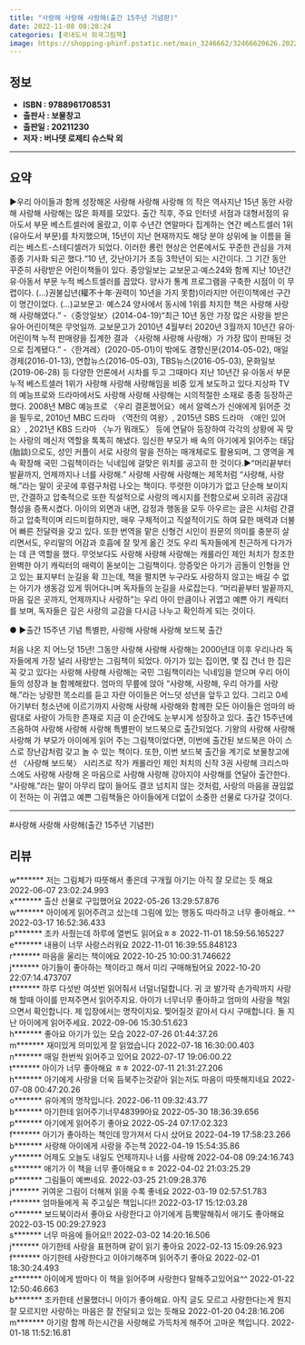 ```yaml
---
title: "사랑해 사랑해 사랑해(출간 15주년 기념판)"
date: 2022-11-08 08:28:24
categories: [국내도서 외국그림책]
image: https://shopping-phinf.pstatic.net/main_3246662/32466620626.20221019131954.jpg
---
```


## **정보**

- **ISBN : 9788961708531**
- **출판사 : 보물창고**
- **출판일 : 20211230**
- **저자 : 버나뎃 로제티 슈스탁 외**

------



## **요약**

▶우리 아이들과 함께 성장해온 사랑해 사랑해 사랑해 의 작은 역사지난 15년 동안 사랑해 사랑해 사랑해는 많은 화제를 모았다. 출간 직후, 주요 인터넷 서점과 대형서점의 유아도서 부문 베스트셀러에 올랐고, 이후 수년간 연말마다 집계하는 연간 베스트셀러 1위(유아도서 부문)를 차지했으며, 15년이 지난 현재까지도 해당 분야 상위에 늘 이름을 올리는 베스트-스테디셀러가 되었다. 이러한 롱런 현상은 언론에서도 꾸준한 관심을 가져 종종 기사화 되곤 했다.“10 년, 갓난아기가 초등 3학년이 되는 시간이다. 그 기간 동안 꾸준히 사랑받은 어린이책들이 있다. 중앙일보는 교보문고·예스24와 함께 지난 10년간 유·아동서 부문 누적 베스트셀러를 꼽았다. 양사가 통계 프로그램을 구축한 시점이 이 무렵이다. (...)권불십년(權不十年·권력이 10년을 가지 못함)이라지만 어린이책에선 구간이 명간이었다. (...)교보문고· 예스24 양사에서 동시에 1위를 차지한 책은 사랑해 사랑해 사랑해였다.” -〈중앙일보〉(2014-04-19)“최근 10년 동안 가장 많은 사랑을 받은 유아·어린이책은 무엇일까. 교보문고가 2010년 4월부터 2020년 3월까지 10년간 유아·어린이책 누적 판매량을 집계한 결과 〈사랑해 사랑해 사랑해〉가 가장 많이 판매된 것으로 집계됐다.” -〈한겨레〉(2020-05-01)이 밖에도 경향신문(2014-05-02), 매일경제(2016-01-13), 연합뉴스(2016-05-03), TBS뉴스(2016-05-03), 문화일보(2019-06-28) 등 다양한 언론에서 시차를 두고 그때마다 지난 10년간 유·아동서 부문 누적 베스트셀러 1위가 사랑해 사랑해 사랑해임을 비중 있게 보도하고 있다.지상파 TV의 예능프로와 드라마에서도 사랑해 사랑해 사랑해는 시의적절한 소재로 종종 등장하곤 했다. 2008년 MBC 예능프로 〈우리 결혼했어요〉에서 알렉스가 신애에게 읽어준 것을 필두로, 2010년 MBC 드라마 〈역전의 여왕〉, 2015년 SBS 드라마 〈애인 있어요〉, 2021년 KBS 드라마 〈누가 뭐래도〉 등에 연달아 등장하여 각각의 상황에 꼭 맞는 사랑의 메신저 역할을 톡톡히 해냈다. 임신한 부모가 배 속의 아기에게 읽어주는 태담(胎談)으로도, 성인 커플이 서로 사랑의 말을 전하는 매개체로도 활용되며, 그 영역을 계속 확장해 국민 그림책이라는 닉네임에 걸맞은 위치를 공고히 한 것이다.▶“머리끝부터 발끝까지, 언제까지나 너를 사랑해.” 사랑해 사랑해 사랑해는 제목처럼 “사랑해, 사랑해.”라는 말이 곳곳에 후렴구처럼 나오는 책이다. 뚜렷한 이야기가 없고 단순해 보이지만, 간결하고 압축적으로 또한 직설적으로 사랑의 메시지를 전함으로써 오히려 공감대 형성을 증폭시켰다. 아이의 외면과 내면, 감정과 행동을 모두 아우르는 글은 시처럼 간결하고 압축적이며 리드미컬하지만, 매우 구체적이고 직설적이기도 하여 묘한 매력과 더불어 빠른 전달력을 갖고 있다. 또한 번역을 맡은 신형건 시인이 원문의 의미를 충분히 살리면서도, 우리말의 어감과 호흡에 잘 맞게 옮긴 것도 우리 독자들에게 친근하게 다가가는 데 큰 역할을 했다.  무엇보다도 사랑해 사랑해 사랑해는 캐롤라인 제인 처치가 창조한 완벽한 아기 캐릭터의 매력이 돋보이는 그림책이다. 앙증맞은 아기가 곰돌이 인형을 안고 있는 표지부터 눈길을 확 끄는데, 책을 펼치면 누구라도 사랑하지 않고는 배길 수 없는 아기가 생동감 있게 뛰어다니며 독자들의 눈길을 사로잡는다. “머리끝부터 발끝까지, 마음 깊은 곳까지, 언제까지나 사랑하”는 우리 아이 만큼이나 귀엽고 예쁜 아기 캐릭터를 보며, 독자들은 깊은 사랑의 교감을 다시금 나누고 확인하게 되는 것이다.

● ▶출간 15주년 기념 특별판, 사랑해 사랑해 사랑해 보드북 출간

처음 나온 지 어느덧 15년! 그동안 사랑해 사랑해 사랑해는 2000년대 이후 우리나라 독자들에게 가장 널리 사랑받는 그림책이 되었다. 아기가 있는 집이면, 몇 집 건너 한 집은 꼭 갖고 있다는 사랑해 사랑해 사랑해는 국민 그림책이라는 닉네임을 얻으며 우리 아이들의 성장과 늘 함께해왔다. 엄마의 무릎에 앉아 “사랑해, 사랑해, 우리 아가를 사랑해.”라는 낭랑한 목소리를 듣고 자란 아이들은 어느덧 성년을 앞두고 있다. 그리고 0세 아기부터 청소년에 이르기까지 사랑해 사랑해 사랑해와 함께한 모든 아이들은 엄마의 바람대로 사랑이 가득한 존재로 지금 이 순간에도 눈부시게 성장하고 있다. 
출간 15주년에 즈음하여 사랑해 사랑해 사랑해 특별판이 보드북으로 출간되었다. 기왕의  사랑해 사랑해 사랑해 가 부모가 아이에게 읽어 주는 그림책이었다면, 이번에 출간된 보드북은 아이 스스로 장난감처럼 갖고 놀 수 있는 책이다. 또한, 이번 보드북 출간을 계기로 보물창고에선 〈사랑해 보드북〉 시리즈로 작가 캐롤라인 제인 처치의 신작 3권 사랑해 크리스마스에도 사랑해 사랑해 온 마음으로 사랑해 사랑해 강아지야 사랑해를 연달아 출간한다. “사랑해.”라는 말이 아무리 많이 들어도 결코 넘치지 않는 것처럼, 사랑의 마음을 끊임없이 전하는 이 귀엽고 예쁜 그림책들은 아이들에게 더없이 소중한 선물로 다가갈 것이다.



------

#사랑해 사랑해 사랑해(출간 15주년 기념판)


## **리뷰** 

  w******* 저는 그림체가 따뜻해서 좋은데
구개월 아기는 아직 잘 모르는 듯 해요 2022-06-07 23:02:24.993 <br/>  x******* 출산 선물로 구입했어요 2022-05-26 13:29:57.876 <br/>  w******* 아이에게 읽어주려고 샀는데 그림에 있는 행동도 따라하고 너무 좋아해요. ^^ 2022-03-17 16:52:36.433 <br/>  p******* 조카 사줬는데 하루에 열번도 읽어요ㅎㅎ 2022-11-01 18:59:56.165227 <br/>  e******* 내용이 너무 사랑스러워요 2022-11-01 16:39:55.848123 <br/>  r******* 마음을 울리는 책이에요 2022-10-25 10:00:31.746622 <br/>  j******* 아기들이 좋아하는 책이라고 해서 미리 구매해뒀어요 2022-10-20 22:07:14.473707 <br/>  t******* 하루 다섯반 여섯번 읽어줘서 너덜너덜합니다. 
귀 코 발가락 손가락까지 사랑해 할때 아이를 만져주면서 읽어주지요. 
아이가 너무너무 좋아하고 엄마의 사랑을 책읽으면서 확인합니다. 제 입장에서는 명작이지요. 
찢어질것 같아서 다시 구매합니다. 
돌 지난 아이에게 읽어주세요. 2022-09-06 15:30:51.623 <br/>  h******* 좋아요 아기가 있는 모습 2022-07-26 01:44:37.26 <br/>  m******* 재미있게 의미있게 잘 읽었습니다 2022-07-18 16:30:00.403 <br/>  n******* 매일 한번씩 읽어주고 있어요 2022-07-17 19:06:00.22 <br/>  t******* 아이가 너무 좋아해요 ㅎㅎ 2022-07-11 21:31:27.206 <br/>  h******* 아기에게 사랑을 더욱 듬북주는것같아 읽는저도 마음이 따뜻해지네요 2022-07-08 00:47:20.26 <br/>  o******* 유아계의 명작입니다. 2022-06-11 09:32:43.77 <br/>  b******* 아기한테 읽어주기너무48399아요 2022-05-30 18:36:39.656 <br/>  p******* 아기에게 읽어주기 좋아요 2022-05-24 07:17:02.323 <br/>  f******* 아기가 좋아하는 책인데 망가져서 다시 샀어요 2022-04-19 17:58:23.266 <br/>  b******* 사랑해  아이에게 사랑을 주는책 2022-04-19 15:54:35.86 <br/>  y******* 어제도 오늘도 내일도 언제까지나 너를 사랑해 2022-04-08 09:24:16.743 <br/>  s******* 애기가 이 책을 너무 좋아해요ㅎㅎ 2022-04-02 21:03:25.29 <br/>  p******* 그림들이 예쁘네요. 2022-03-25 21:09:28.376 <br/>  j******* 귀여운 그림이 더해져 읽을 수록 좋네요 2022-03-19 02:57:51.783 <br/>  r******* 엄마들에게 꼭 주고싶은 책입니다!! 2022-03-17 15:12:03.28 <br/>  o******* 보드북이라서 좋아요 사랑한다고 아기에게 듬뿍말해줘서 애기도 좋아해요 2022-03-15 00:29:27.923 <br/>  s******* 너무 마음에 들어요!! 2022-03-02 14:20:16.506 <br/>  j******* 아기한테 사랑을 표현하며 같이 읽기 좋아요 2022-02-13 15:09:26.923 <br/>  f******* 아기한테 사랑한다고 이야기해주며 읽어주기 좋아요 2022-02-01 18:30:24.493 <br/>  z******* 아이에게 밤마다 이 책을 읽어주며 사랑한다 말해주고있어요^^ 2022-01-22 12:50:46.663 <br/>  b******* 조카한테 선물했더니 아이가 좋아해요. 아직 글도 모르고 사랑한다는게 뭔지 잘 모르지만 사랑하는 마음은 잘 전달되고 있는 듯해요 2022-01-20 04:28:16.206 <br/>  m******* 아기랑 함께 하는시간을 사랑해로 가득차게 해주어 고마운 책입니다. 2022-01-18 11:52:16.81 <br/>